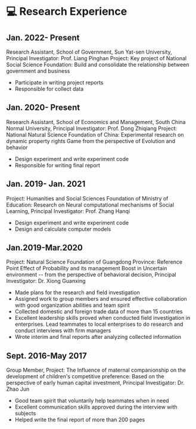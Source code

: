 # 💻 Research Experience

## Jan. 2022- Present 
Research Assistant, School of Government, Sun Yat-sen University, Principal Investigator: Prof. Liang Pinghan 
Project: Key project of National Social Science Foundation: Build and consolidate the relationship between government and business 
- Participate in writing project reports 
- Responsible for collect data 

## Jan. 2020- Present 
Research Assistant, School of Economics and Management, South China Normal University, Principal Investigator: Prof. Dong Zhiqiang
Project: National Natural Science Foundation of China: Experimental research on dynamic property rights Game from the perspective of Evolution and behavior   
- Design experiment and write experiment code
- Responsible for writing final report 

## Jan. 2019- Jan. 2021
Project: Humanities and Social Sciences Foundation of Ministry of Education: Research on Neural computational mechanisms of Social Learning, Principal Investigator: Prof. Zhang Hanqi   
- Design experiment and write experiment code 
- Design and calculate computer models 

## Jan.2019-Mar.2020 
Project: Natural Science Foundation of Guangdong Province: Reference Point Effect of Probability and its management Boost in Uncertain environment -- from the perspective of behavioral decision, Principal Investigator: Dr. Xiong Guanxing  
- Made plans for the research and field investigation 
- Assigned work to group members and ensured effective collaboration with 
good organization abilities and team spirit 
- Collected domestic and foreign trade data of more than 15 countries 
- Excellent leadership skills proved when conducted field investigation in 
enterprises. Lead teammates to local enterprises to do research and conduct 
interviews with firm managers 
- Wrote interim and final reports after analyzing collected information 

## Sept. 2016-May 2017 
Group Member, Project: The Influence of maternal companionship on the development of children's competitive preference: Based on the perspective of early human capital investment, Principal Investigator: Dr. Zhao Jun  
- Good team spirit that voluntarily help teammates when in need 
- Excellent communication skills approved during the interview with subjects 
- Helped write the final report of more than 200 pages

